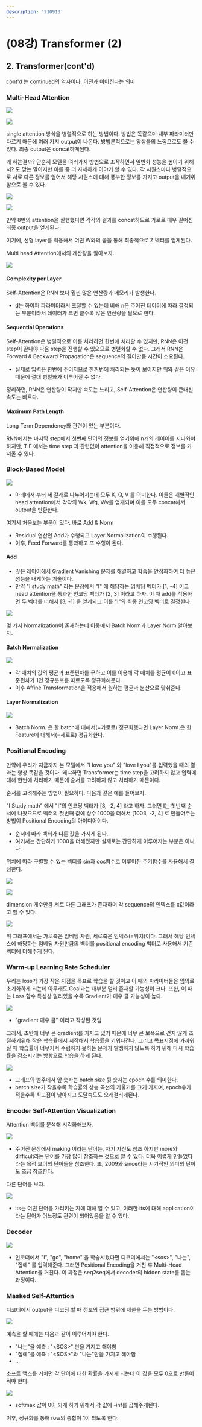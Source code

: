 ```yaml
---
description: '210913'
---
```


# \(08강\) Transformer \(2\)

## 2. Transformer\(cont'd\)

cont'd 는 continued의 약자이다. 이전과 이어진다는 의미

### Multi-Head Attention

![](../../../.gitbook/assets/image%20%281158%29.png)

![](../../../.gitbook/assets/image%20%281165%29.png)

single attention 방식을 병렬적으로 하는 방법이다. 방법은 똑같으며 내부 파라미터만 다르기 때문에 여러 가지 output이 나온다. 방법론적으로는 앙상블의 느낌으로도 볼 수 있다. 최종 output은 concat하게된다.

왜 하는걸까? 단순히 모델을 여러가지 방법으로 조작하면서 일반화 성능을 높이기 위해서? 도 맞는 말이지만 이를 좀 더 자세하게 이야기 할 수 있다. 각 시퀀스마다 병렬적으로 서로 다른 정보를 얻어서 해당 시퀀스에 대해 풍부한 정보를 가지고 output을 내기위함으로 볼 수 있다.

![](../../../.gitbook/assets/image%20%281162%29.png)

![](../../../.gitbook/assets/image%20%281173%29.png)

만약 8번의 attention을 실행했다면 각각의 결과를 concat하므로 가로로 매우 길어진 최종 output을 얻게된다.

여기에, 선형 layer를 적용해서 어떤 W와의 곱을 통해 최종적으로 Z 벡터를 얻게된다.

Multi head Attention에서의 계산량을 알아보자.

![](../../../.gitbook/assets/image%20%281153%29.png)

#### Complexity per Layer

Self-Attention은 RNN 보다 훨씬 많은 연산량과 메모리가 발생한다.

* d는 하이퍼 파라미터라서 조절할 수 있는데 비해 n은 주어진 데이터에 따라 결정되는 부분이라서 데이터가 크면 클수록 많은 연산량을 필요로 한다.

#### Sequential Operations

Self-Attention은 병렬적으로 이를 처리하면 한번에 처리할 수 있지만, RNN은 이전 step이 끝나야 다음 step을 진행할 수 있으므로 병렬화할 수 없다. 그래서 RNN은 Forward & Backward Propagation은 sequence의 길이만큼 시간이 소요된다. 

* 실제로 입력은 한번에 주어지므로 한꺼번에 처리되는 듯이 보이지만 위와 같은 이유때문에 절대 병렬화가 이루어질 수 없다.

정리하면, RNN은 연산량이 작지만 속도는 느리고, Self-Attention은 연산량이 큰대신 속도는 빠르다.

#### Maximum Path Length

Long Term Dependency와 관련이 있는 부분이다.

RNN에서는 마지막 step에서 첫번째 단어의 정보를 얻기위해 n개의 레이어를 지나와야 하지만, T.F 에서는 time step 과 관련없이 attention을 이용해 직접적으로 정보를 가져올 수 있다.



### Block-Based Model

![](../../../.gitbook/assets/image%20%281167%29.png)

* 아래에서 부터 세 갈래로 나누어지는데 모두 K, Q, V 를 의미한다. 이들은 개별적인 head attention에서 각각의 Wk, Wq, Wv를 얻게되며 이를 모두 concat해서 output을 반환한다.

여기서 처음보는 부분이 있다. 바로 Add & Norm

* Residual 연산인 Add가 수행되고 Layer Normalization이 수행된다.
* 이후, Feed Forward를 통과하고 또 수행이 된다.

#### Add

* 깊은 레이어에서 Gradient Vanishing 문제를 해결하고 학습을 안정화하여 더 높은 성능을 내게하는 기술이다.
* 만약 "I study math" 라는 문장에서 "I" 에 해당하는 임베딩 벡터가 \[1, -4\] 이고 head attention을 통과한 인코딩 벡터가 \[2, 3\] 이라고 하자. 이 때 add를 적용하면 두 벡터를 더해서 \[3, -1\] 을 얻게되고 이를 "I"의 최종 인코딩 벡터로 결정한다.

![](../../../.gitbook/assets/image%20%281155%29.png)

몇 가지 Normalization이 존재하는데 이중에서 Batch Norm과 Layer Norm 알아보자.

#### Batch Normalization

![](../../../.gitbook/assets/image%20%281141%29.png)

* 각 배치의 값의 평균과 표준편차를 구하고 이를 이용해 각 배치를 평균이 0이고 표준편차가 1인 정규분포를 따르도록 정규화해준다.
* 이후 Affine Transformation을 적용해서 원하는 평균과 분산으로 맞춰준다.

#### Layer Normalization

![](../../../.gitbook/assets/image%20%281140%29.png)

* Batch Norm. 은 한 batch에 대해서\(=가로로\) 정규화했다면 Layer Norm.은 한 Feature에 대해서\(=세로로\) 정규화한다.



### Positional Encoding

만약에 우리가 지금까지 본 모델에서 "I love you" 와 "love I you"를 입력했을 때의 결과는 항상 똑같을 것이다. 왜냐하면 Transformer는 time step을 고려하지 않고 입력에 대해 한번에 처리하기 때문에 순서를 고려하지 않고 처리하기 때문이다.

순서를 고려해주는 방법이 필요하다. 다음과 같은 예를 들어보자.

"I Study math" 에서 "I"의 인코딩 벡터가 \[3, -2, 4\] 라고 하자. 그러면 I는 첫번째 순서에 나왔으므로 벡터의 첫번째 값에 상수 1000을 더해서 \[1003, -2, 4\] 로 만들어주는 방법이 Positional Encoding의 아이디어이다.

* 순서에 따라 벡터가 다른 값을 가지게 된다.
* 여기서는 간단하게 1000을 더해줬지만 실제로는 간단하게 이루어지는 부분은 아니다.

위치에 따라 구별할 수 있는 벡터를 sin과 cos함수로 이루어진 주기함수를 사용해서 결정한다.

![](../../../.gitbook/assets/image%20%281148%29.png)

![](../../../.gitbook/assets/image%20%281144%29.png)

dimension 개수만큼 서로 다른 그래프가 존재하며 각 sequence의 인덱스를 x값이라고 할 수 있다.

![](../../../.gitbook/assets/image%20%281136%29.png)

위 그래프에서는 가로축은 임베딩 차원, 세로축은 인덱스\(=위치\)이다. 그래서 해당 인덱스에 해당하는 임베딩 차원만큼의 벡터를 positional encoding 벡터로 사용해서 기존 벡터에 더해주게 된다.



### Warm-up Learning Rate Scheduler

우리는 loss가 가장 작은 지점을 목표로 학습을 할 것이고 이 때의 파라미터들은 임의로 초기화하게 되는데 아무래도 Goal과는 대부분 멀리 존재할 가능성이 크다. 또한, 이 때는 Loss 함수 특성상 멀리있을 수록 Gradient가 매우 클 가능성이 높다.

![](../../../.gitbook/assets/image%20%281161%29.png)

* "gradient 매우 큼" 이라고 작성된 것임

그래서, 초반에 너무 큰 gradient를 가지고 있기 때문에 너무 큰 보폭으로 걷지 않게 조절하기위해 작은 학습률에서 시작해서 학습률을 키워나간다. 그리고 목표지점에 가까워질 때 학습률이 너무커서 수렴하지 못하는 문제가 발생하지 않도록 하기 위해 다시 학습률을 감소시키는 방향으로 학습을 하게 된다.

![](../../../.gitbook/assets/image%20%281132%29.png)

* 그래프의 범주에서 앞 숫자는 batch size 뒷 숫자는 epoch 수를 의미한다.
* batch size가 작을수록 학습률의 상승 곡선의 기울기를 크게 가지며, epoch수가 적을수록 최고점이 낮아지고 도달속도도 오래걸리게된다.



### Encoder Self-Attention Visualization

Attention 벡터를 분석해 시각화해보자.

![](../../../.gitbook/assets/image%20%281171%29.png)

* 주어진 문장에서 making 이라는 단어는, 자기 자신도 참조 하지만 more와 difficult라는 단어를 가장 많이 참조하는 것으로 알 수 있다. 더욱 어렵게 만들었다라는 목적 보어의 단어들을 참조한다. 또, 2009와 since라는 시기적인 의미의 단어도 조금 참조한다.

다른 단어를 보자.

![](../../../.gitbook/assets/image%20%281142%29.png)

* its는 어떤 단어를 가리키는 지에 대해 알 수 있고, 이러한 its에 대해 application이라는 단어가 어느정도 관련이 되어있음을 알 수 있다.



### Decoder

![](../../../.gitbook/assets/image%20%281133%29.png)

* 인코더에서 "I", "go", "home" 을 학습시켰다면 디코더에서는 "&lt;sos&gt;", "나는", "집에" 를 입력해준다. 그러면 Positional Encoding을 거친 후 Multi-Head Attention을 거친다. 이 과정은 seq2seq에서 decoder의 hidden state를 뽑는 과정이다.



### Masked Self-Attention

디코더에서 output을 디코딩 할 때 정보의 접근 범위에 제한을 두는 방법이다.

![](../../../.gitbook/assets/image%20%281156%29.png)

예측을 할 때에는 다음과 같이 이루어져야 한다.

* "나는"을 예측 : "&lt;SOS&gt;" 만을 가지고 해야함
* "집에"를 예측 : "&lt;SOS&gt;"와 "나는"만을 가지고 해야함
* ...

소프트 맥스를 거치면 각 단어에 대한 확률을 가지게 되는데 이 값을 모두 0으로 만들어줘야 한다.

![](../../../.gitbook/assets/image%20%281157%29.png)

* softmax 값이 0이 되게 하기 위해서 각 값에 -inf를 곱해주게된다.

이후, 정규화를 통해 row의 총합이 1이 되도록 한다.

